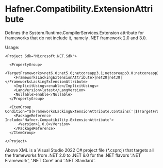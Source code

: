 # Hafner.Compatibility.ExtensionAttribute
Defines the System.Runtime.CompilerServices.Extension attribute for frameworks that do not include it, namely .NET framework 2.0 and 3.0.

Usage:

    <Project Sdk="Microsoft.NET.Sdk">

      <PropertyGroup>
        <TargetFrameworks>net6.0;net5.0;netcoreapp3.1;netcoreapp3.0;netcoreapp2.2;netcoreapp2.1;netcoreapp2.0;netcoreapp1.1;netcoreapp1.0;netstandard2.1;netstandard2.0;netstandard1.6;netstandard1.5;netstandard1.4;netstandard1.3;netstandard1.2;netstandard1.1;netstandard1.0;net48;net472;net471;net47;net462;net461;net46;net452;net451;net45;net403;net40;net35;net30;net20</TargetFrameworks>
        <FrameworksLackingExtensionAttribute>|net20|net30|</FrameworksLackingExtensionAttribute>
        <ImplicitUsings>enable</ImplicitUsings>
        <LangVersion>latest</LangVersion>
        <Nullable>enable</Nullable>
      </PropertyGroup>

      <ItemGroup Condition="$(FrameworksLackingExtensionAttribute.Contains('|$(TargetFramework)|'))">
        <PackageReference Include="Hafner.Compatibility.ExtensionAttribute">
          <Version>1.0.0</Version>
        </PackageReference>
      </ItemGroup>

    </Project>

Above XML is a Visual Studio 2022 C# project file (*.csproj) that targets all the frameworks from .NET 2.0 to .NET 6.0 for the .NET flavors '.NET Framework', '.NET Core' and '.NET Standard'.
